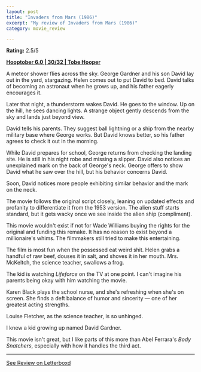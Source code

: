 ```yaml
---
layout: post
title: "Invaders from Mars (1986)"
excerpt: "My review of Invaders from Mars (1986)"
category: movie_review

---
```


**Rating:** 2.5/5

<b><a href="https://boxd.it/pPVYg/detail">Hooptober 6.0 | 30/32 | Tobe Hooper</a></b>


A meteor shower flies across the sky. George Gardner and his son David lay out in the yard, stargazing. Helen comes out to put David to bed. David talks of becoming an astronaut when he grows up, and his father eagerly encourages it.

Later that night, a thunderstorm wakes David. He goes to the window. Up on the hill, he sees dancing lights. A strange object gently descends from the sky and lands just beyond view.

David tells his parents. They suggest ball lightning or a ship from the nearby military base where George works. But David knows better, so his father agrees to check it out in the morning.

While David prepares for school, George returns from checking the landing site. He is still in his night robe and missing a slipper. David also notices an unexplained mark on the back of George's neck. George offers to show David what he saw over the hill, but his behavior concerns David.

Soon, David notices more people exhibiting similar behavior and the mark on the neck.

The movie follows the original script closely, leaning on updated effects and profanity to differentiate it from the 1953 version. The alien stuff starts standard, but it gets wacky once we see inside the alien ship (compliment).

This movie wouldn't exist if not for Wade Williams buying the rights for the original and funding this remake. It has no reason to exist beyond a millionaire's whims. The filmmakers still tried to make this entertaining.

The film is most fun when the possessed eat weird shit. Helen grabs a handful of raw beef, douses it in salt, and shoves it in her mouth. Mrs. McKeltch, the science teacher, swallows a frog.

The kid is watching <i>Lifeforce</i> on the TV at one point. I can't imagine his parents being okay with him watching the movie.

Karen Black plays the school nurse, and she's refreshing when she's on screen. She finds a deft balance of humor and sincerity — one of her greatest acting strengths.

Louise Fletcher, as the science teacher, is so unhinged.

I knew a kid growing up named David Gardner.

This movie isn't great, but I like parts of this more than Abel Ferrara's <i>Body Snatchers</i>, especially with how it handles the third act.

<hr>

[See Review on Letterboxd](https://boxd.it/6aDlZP)
